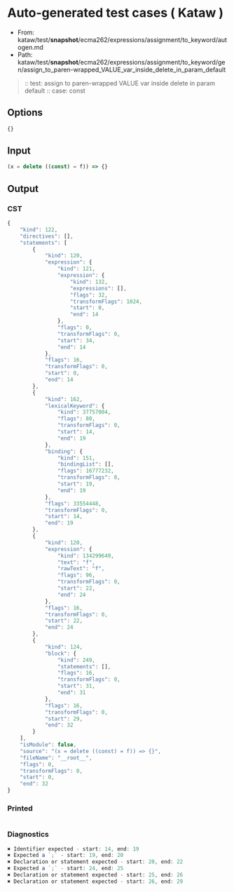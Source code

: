 # Auto-generated test cases ( Kataw )
- From: kataw/test/__snapshot__/ecma262/expressions/assignment/to_keyword/autogen.md
- Path: kataw/test/__snapshot__/ecma262/expressions/assignment/to_keyword/gen/assign_to_paren-wrapped_VALUE_var_inside_delete_in_param_default
> :: test: assign to paren-wrapped VALUE var inside delete in param default
> :: case: const
## Options

`````js
{}
`````
## Input

`````js
(x = delete ((const) = f)) => {}
`````
## Output

### CST

```javascript
{
    "kind": 122,
    "directives": [],
    "statements": [
        {
            "kind": 120,
            "expression": {
                "kind": 121,
                "expression": {
                    "kind": 132,
                    "expressions": [],
                    "flags": 32,
                    "transformFlags": 1024,
                    "start": 0,
                    "end": 14
                },
                "flags": 0,
                "transformFlags": 0,
                "start": 34,
                "end": 14
            },
            "flags": 16,
            "transformFlags": 0,
            "start": 0,
            "end": 14
        },
        {
            "kind": 162,
            "lexicalKeyword": {
                "kind": 37757004,
                "flags": 80,
                "transformFlags": 0,
                "start": 14,
                "end": 19
            },
            "binding": {
                "kind": 151,
                "bindingList": [],
                "flags": 16777232,
                "transformFlags": 0,
                "start": 19,
                "end": 19
            },
            "flags": 33554448,
            "transformFlags": 0,
            "start": 14,
            "end": 19
        },
        {
            "kind": 120,
            "expression": {
                "kind": 134299649,
                "text": "f",
                "rawText": "f",
                "flags": 96,
                "transformFlags": 0,
                "start": 22,
                "end": 24
            },
            "flags": 16,
            "transformFlags": 0,
            "start": 22,
            "end": 24
        },
        {
            "kind": 124,
            "block": {
                "kind": 249,
                "statements": [],
                "flags": 16,
                "transformFlags": 0,
                "start": 31,
                "end": 31
            },
            "flags": 16,
            "transformFlags": 0,
            "start": 29,
            "end": 32
        }
    ],
    "isModule": false,
    "source": "(x = delete ((const) = f)) => {}",
    "fileName": "__root__",
    "flags": 0,
    "transformFlags": 0,
    "start": 0,
    "end": 32
}
```

### Printed

```javascript

```

### Diagnostics

```javascript
✖ Identifier expected - start: 14, end: 19
✖ Expected a `;` - start: 19, end: 20
✖ Declaration or statement expected - start: 20, end: 22
✖ Expected a `;` - start: 24, end: 25
✖ Declaration or statement expected - start: 25, end: 26
✖ Declaration or statement expected - start: 26, end: 29

```

